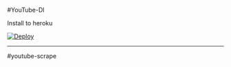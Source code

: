 #YouTube-Dl

Install to heroku

[![Deploy](https://www.herokucdn.com/deploy/button.svg)](https://heroku.com/deploy?template=https://github.com/andrewstech/youtube-dl-api-server)


---------------------------------------------------------------------------------------------------------------------------------------

#youtube-scrape
